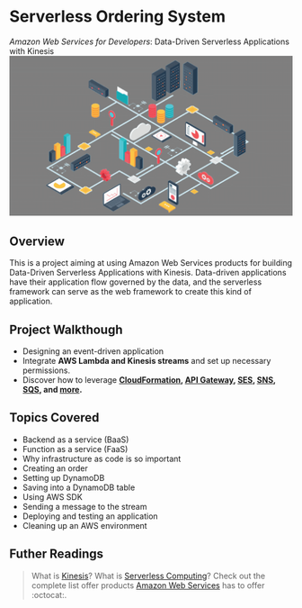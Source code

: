 # Serverless Ordering System

*Amazon Web Services for Developers*: Data-Driven Serverless Applications with Kinesis
![Serverless-Architecture](/images/Serverless-Architecture.png)
## Overview

This is a project aiming at using Amazon Web Services products for building Data-Driven Serverless Applications with Kinesis. Data-driven applications have their application flow governed by the data, and the serverless framework can serve as the web framework to create this kind of application.

## Project Walkthough

- Designing an event-driven application
- Integrate **AWS Lambda and Kinesis streams** and set up necessary permissions.
- Discover how to leverage **[CloudFormation](https://aws.amazon.com/cloudformation/), [API Gateway](https://aws.amazon.com/api-gateway/), [SES](https://aws.amazon.com/ses/), [SNS](https://aws.amazon.com/sns/), [SQS](https://aws.amazon.com/sqs/), and [more](https://aws.amazon.com/products/).**

## Topics Covered

* Backend as a service (BaaS)
* Function as a service (FaaS)
* Why infrastructure as code is so important
* Creating an order
* Setting up DynamoDB
* Saving into a DynamoDB table
* Using AWS SDK
* Sending a message to the stream
* Deploying and testing an application
* Cleaning up an AWS environment

## Futher Readings

> What is [Kinesis](https://aws.amazon.com/kinesis/)? 
> What is [Serverless Computing](https://en.wikipedia.org/wiki/Serverless_computing)? 
> Check out the complete list offer products [Amazon Web Services](https://aws.amazon.com/) has to offer :octocat:. 
